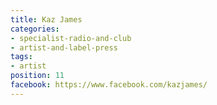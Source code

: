 ```yaml
---
title: Kaz James
categories:
- specialist-radio-and-club
- artist-and-label-press
tags:
- artist
position: 11
facebook: https://www.facebook.com/kazjames/
---
```


